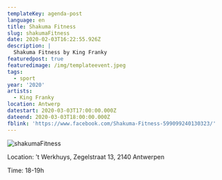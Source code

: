 ```yaml
---
templateKey: agenda-post
language: en
title: Shakuma Fitness
slug: shakumaFitness
date: 2020-02-03T16:22:55.926Z
description: |
  Shakuma Fitness by King Franky
featuredpost: true
featuredimage: /img/templateevent.jpeg
tags:
  - sport
year: '2020'
artists:
  - King Franky
location: Antwerp
datestart: 2020-03-03T17:00:00.000Z
dateend: 2020-03-03T18:00:00.000Z
fblink: 'https://www.facebook.com/Shakuma-Fitness-599099240130323/'
---
```

![shakumaFitness](/img/templateevent.jpeg "shakumaFitness")

Location: 't Werkhuys, Zegelstraat 13, 2140 Antwerpen

Time: 18-19h

